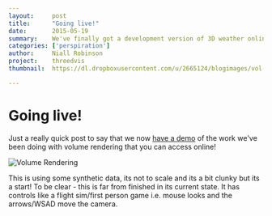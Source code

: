```yaml
---
layout:     post
title:      "Going live!"
date:       2015-05-19
summary:    We've finally got a development version of 3D weather online
categories: ['perspiration']
author: 	Niall Robinson
project:    threedvis
thumbnail:  https://dl.dropboxusercontent.com/u/2665124/blogimages/vol-rend-screenshot.png

---
```


Going live!
===========	

Just a really quick post to say that we now [have a demo](https://met-office-lab.github.io/volume-rendering/viewer.html) of the work we've been doing with volume rendering that you can access online!

![Volume Rendering](https://dl.dropboxusercontent.com/u/2665124/blogimages/vol-rend-screenshot.png)

This is using some synthetic data, its not to scale and its a bit clunky but its a start! To be clear - this is far from finished in its current state. It has controls like a flight sim/first person game i.e. mouse looks and the arrows/WSAD move the camera.